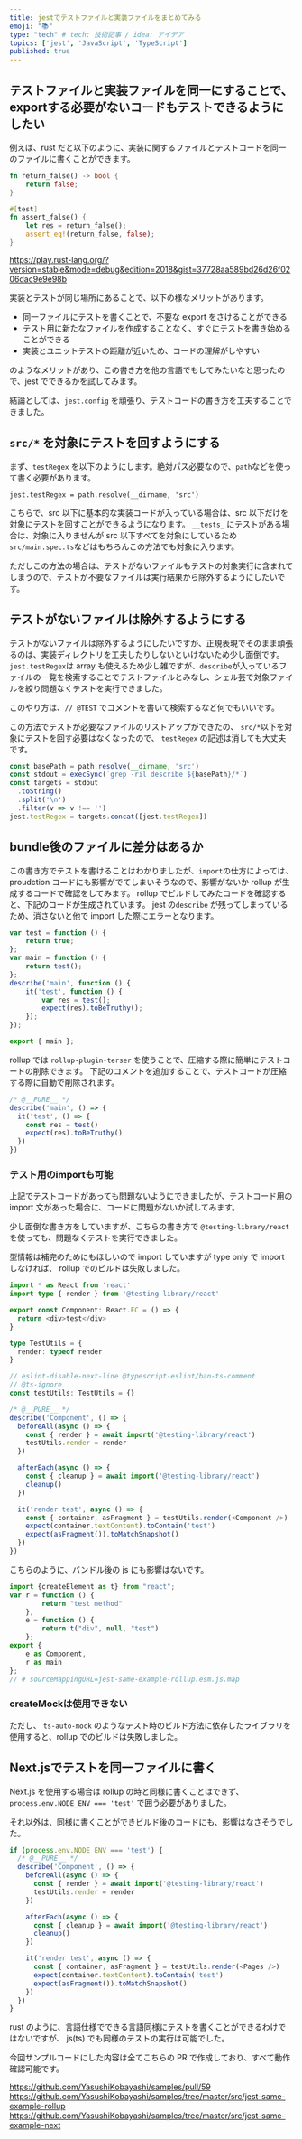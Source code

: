 ```yaml
---
title: jestでテストファイルと実装ファイルをまとめてみる
emoji: "📚"
type: "tech" # tech: 技術記事 / idea: アイデア
topics: ['jest', 'JavaScript', 'TypeScript']
published: true
---
```


## テストファイルと実装ファイルを同一にすることで、exportする必要がないコードもテストできるようにしたい

例えば、rust だと以下のように、実装に関するファイルとテストコードを同一のファイルに書くことができます。

```rust
fn return_false() -> bool {
    return false;
}

#[test]
fn assert_false() {
    let res = return_false();
    assert_eq!(return_false, false);
}
```

https://play.rust-lang.org/?version=stable&mode=debug&edition=2018&gist=37728aa589bd26d26f0206dac9e9e98b

実装とテストが同じ場所にあることで、以下の様なメリットがあります。

- 同一ファイルにテストを書くことで、不要な export をさけることができる
- テスト用に新たなファイルを作成することなく、すぐにテストを書き始めることができる
- 実装とユニットテストの距離が近いため、コードの理解がしやすい

のようなメリットがあり、この書き方を他の言語でもしてみたいなと思ったので、jest でできるかを試してみます。

結論としては、`jest.config` を頑張り、テストコードの書き方を工夫することできました。

## `src/*` を対象にテストを回すようにする

まず、`testRegex` を以下のようにします。絶対パス必要なので、`path`などを使って書く必要があります。

`jest.testRegex = path.resolve(__dirname, 'src')`  

こちらで、src 以下に基本的な実装コードが入っている場合は、src 以下だけを対象にテストを回すことができるようになります。
`__tests_` にテストがある場合は、対象に入りませんが src 以下すべてを対象にしているため`src/main.spec.ts`などはもちろんこの方法でも対象に入ります。

ただしこの方法の場合は、テストがないファイルもテストの対象実行に含まれてしまうので、テストが不要なファイルは実行結果から除外するようにしたいです。

## テストがないファイルは除外するようにする
テストがないファイルは除外するようにしたいですが、正規表現でそのまま頑張るのは、実装ディレクトリを工夫したりしないといけないため少し面倒です。
`jest.testRegex`は array も使えるため少し雑ですが、`describe`が入っているファイルの一覧を検索することでテストファイルとみなし、シェル芸で対象ファイルを絞り問題なくテストを実行できました。

このやり方は、`// @TEST` でコメントを書いて検索するなど何でもいいです。

この方法でテストが必要なファイルのリストアップができたの、 `src/*`以下を対象にテストを回す必要はなくなったので、 `testRegex` の記述は消しても大丈夫です。

```javascript
const basePath = path.resolve(__dirname, 'src')
const stdout = execSync(`grep -ril describe ${basePath}/*`)
const targets = stdout
  .toString()
  .split('\n')
  .filter(v => v !== '')
jest.testRegex = targets.concat([jest.testRegex])
```

## bundle後のファイルに差分はあるか

この書き方でテストを書けることはわかりましたが、`import`の仕方によっては、proudction コードにも影響がでてしまいそうなので、影響がないか rollup が生成するコードで確認をしてみます。
rollup でビルドしてみたコードを確認すると、下記のコードが生成されています。
jest の`describe` が残ってしまっているため、消さないと他で import した際にエラーとなります。



```javascript
var test = function () {
    return true;
};
var main = function () {
    return test();
};
describe('main', function () {
    it('test', function () {
        var res = test();
        expect(res).toBeTruthy();
    });
});

export { main };
```

rollup では `rollup-plugin-terser` を使うことで、圧縮する際に簡単にテストコードの削除できます。
下記のコメントを追加することで、テストコードが圧縮する際に自動で削除されます。


```typescript
/* @__PURE__ */
describe('main', () => {
  it('test', () => {
    const res = test()
    expect(res).toBeTruthy()
  })
})
```

### テスト用のimportも可能

上記でテストコードがあっても問題ないようにできましたが、テストコード用の import 文があった場合に、コードに問題がないか試してみます。

少し面倒な書き方をしていますが、こちらの書き方で `@testing-library/react` を使っても、問題なくテストを実行できました。

型情報は補完のためにもほしいので import していますが type only で import しなければ、 rollup でのビルドは失敗しました。

```typescript
import * as React from 'react'
import type { render } from '@testing-library/react'

export const Component: React.FC = () => {
  return <div>test</div>
}

type TestUtils = {
  render: typeof render
}

// eslint-disable-next-line @typescript-eslint/ban-ts-comment
// @ts-ignore
const testUtils: TestUtils = {}

/* @__PURE__ */
describe('Component', () => {
  beforeAll(async () => {
    const { render } = await import('@testing-library/react')
    testUtils.render = render
  })

  afterEach(async () => {
    const { cleanup } = await import('@testing-library/react')
    cleanup()
  })

  it('render test', async () => {
    const { container, asFragment } = testUtils.render(<Component />)
    expect(container.textContent).toContain('test')
    expect(asFragment()).toMatchSnapshot()
  })
})
```

こちらのように、バンドル後の js にも影響はないです。

```javascript
import {createElement as t} from "react";
var r = function () {
        return "test method"
    },
    e = function () {
        return t("div", null, "test")
    };
export {
    e as Component,
    r as main
};
// # sourceMappingURL=jest-same-example-rollup.esm.js.map
```

### createMockは使用できない
ただし、 `ts-auto-mock` のようなテスト時のビルド方法に依存したライブラリを使用すると、rollup でのビルドは失敗しました。

## Next.jsでテストを同一ファイルに書く

Next.js を使用する場合は rollup の時と同様に書くことはできず、 `process.env.NODE_ENV === 'test'` で囲う必要がありました。

それ以外は、同様に書くことができビルド後のコードにも、影響はなさそうでした。

```typescript
if (process.env.NODE_ENV === 'test') {
  /* @__PURE__ */
  describe('Component', () => {
    beforeAll(async () => {
      const { render } = await import('@testing-library/react')
      testUtils.render = render
    })

    afterEach(async () => {
      const { cleanup } = await import('@testing-library/react')
      cleanup()
    })

    it('render test', async () => {
      const { container, asFragment } = testUtils.render(<Pages />)
      expect(container.textContent).toContain('test')
      expect(asFragment()).toMatchSnapshot()
    })
  })
}
```

rust のように、言語仕様でできる言語同様にテストを書くことができるわけではないですが、 js(ts) でも同様のテストの実行は可能でした。

今回サンプルコードにした内容は全てこちらの PR で作成しており、すべて動作確認可能です。

https://github.com/YasushiKobayashi/samples/pull/59
https://github.com/YasushiKobayashi/samples/tree/master/src/jest-same-example-rollup
https://github.com/YasushiKobayashi/samples/tree/master/src/jest-same-example-next
